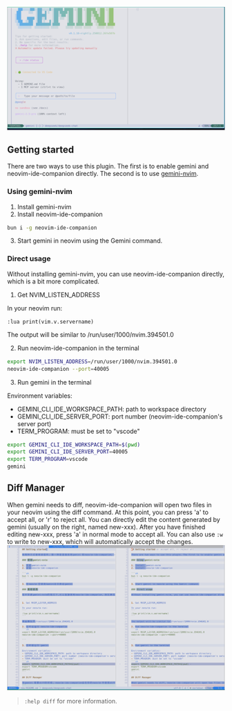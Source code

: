 ![Gemini in Neovim](images/gemini-in-neovim.png)

## Getting started

There are two ways to use this plugin. The first is to enable gemini and neovim-ide-companion directly. The second is to use [gemini-nvim](https://github.com/JunYang-tes/gemini-nvim).

### Using gemini-nvim

1. Install gemini-nvim
2. Install neovim-ide-companion

```sh
bun i -g neovim-ide-companion
```

3. Start gemini in neovim using the Gemini command.

### Direct usage

Without installing gemini-nvim, you can use neovim-ide-companion directly, which is a bit more complicated.


1. Get NVIM_LISTEN_ADDRESS

In your neovim run:
```
:lua print(vim.v.servername)
```

The output will be similar to /run/user/1000/nvim.394501.0

2. Run neovim-ide-companion in the terminal
```sh
export NVIM_LISTEN_ADDRESS=/run/user/1000/nvim.394501.0
neovim-ide-companion --port=40005

```

3. Run gemini in the terminal

Environment variables:
- GEMINI_CLI_IDE_WORKSPACE_PATH: path to workspace directory
- GEMINI_CLI_IDE_SERVER_PORT: port number (neovim-ide-companion's server port)
- TERM_PROGRAM: must be set to "vscode" 
```sh
export GEMINI_CLI_IDE_WORKSPACE_PATH=$(pwd)
export GEMINI_CLI_IDE_SERVER_PORT=40005
export TERM_PROGRAM=vscode
gemini
```

## Diff Manager

When gemini needs to diff, neovim-ide-companion will open two files in your neovim using the diff command. At this point, you can press 'a' to accept all, or 'r' to reject all. You can directly edit the content generated by gemini (usually on the right, named new-xxx). After you have finished editing new-xxx, press 'a' in normal mode to accept all. You can also use `:w` to write to new-xxx, which will automatically accept the changes.
![Diff](images/diff.png)

>`:help diff` for more information.

